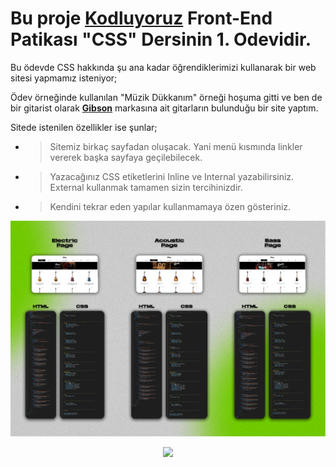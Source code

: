 # Bu proje [Kodluyoruz](https://kodluyoruz.org) Front-End Patikası "CSS" Dersinin 1. Odevidir.

Bu ödevde CSS hakkında şu ana kadar öğrendiklerimizi kullanarak bir web sitesi yapmamız isteniyor;

Ödev örneğinde kullanılan "Müzik Dükkanım" örneği hoşuma gitti ve ben de bir gitarist olarak [**Gibson**](https://gibson.com) markasına ait gitarların bulunduğu bir site  yaptım.

Sitede istenilen özellikler ise şunlar;

- >Sitemiz birkaç sayfadan oluşacak. Yani menü kısmında linkler vererek başka sayfaya geçilebilecek. 
- >Yazacağınız CSS etiketlerini Inline ve Internal yazabilirsiniz. External kullanmak tamamen sizin tercihinizdir.
- >Kendini tekrar eden yapılar kullanmamaya özen gösteriniz.

![](readmeimg/CSS_Odev_1.png)

<div align="center"><img src="readmeimg/cssodev2.gif" /></div>